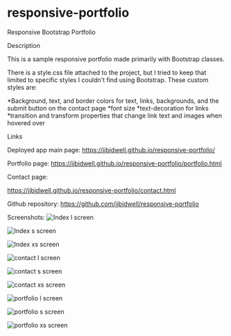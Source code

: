 # responsive-portfolio
Responsive Bootstrap Portfolio

Description

This is a sample responsive portfolio made primarily with Bootstrap classes. 

There is a style.css file attached to the project, but I tried to keep that limited to specific styles I couldn't find using Bootstrap. These custom styles are: 

*Background, text, and border colors for text, links, backgrounds, and the submit button on the contact page
*font size
*text-decoration for links
*transition and transform properties that change link text and images when hovered over


Links

Deployed app main page: 
https://jjbidwell.github.io/responsive-portfolio/

Portfolio page: 
https://jjbidwell.github.io/responsive-portfolio/portfolio.html

Contact page: 

https://jjbidwell.github.io/responsive-portfolio/contact.html

Github repository: 
https://github.com/jjbidwell/responsive-portfolio


Screenshots:
![Index l screen](assets/images/index-full.png)

![Index s screen](assets/images/index-s.png)

![Index xs screen](assets/images/index-xs.png)

![contact l screen](assets/images/contact-full.png)

![contact s screen](assets/images/contact-s.png)

![contact xs screen](assets/images/contact-xs.png)

![portfolio l screen](assets/images/portfolio-full.png)

![portfolio s screen](assets/images/portfolio-s.png)

![portfolio xs screen](assets/images/portfolio-xs.png)

